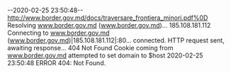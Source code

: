 --2020-02-25 23:50:48--  http://www.border.gov.md/docs/traversare_frontiera_minori.pdf%0D
Resolving www.border.gov.md (www.border.gov.md)... 185.108.181.112
Connecting to www.border.gov.md (www.border.gov.md)|185.108.181.112|:80... connected.
HTTP request sent, awaiting response... 404 Not Found
Cookie coming from www.border.gov.md attempted to set domain to $host
2020-02-25 23:50:48 ERROR 404: Not Found.

